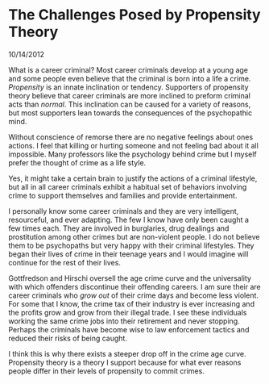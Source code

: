 The Challenges Posed by Propensity Theory
=========================================

10/14/2012

What is a career criminal? Most career criminals develop at a young age
and some people even believe that the criminal is born into a life a
crime. *Propensity* is an innate inclination or tendency. Supporters of
propensity theory believe that career criminals are more inclined to
preform criminal acts than *normal*. This inclination can be caused for
a variety of reasons, but most supporters lean towards the consequences
of the psychopathic mind.

Without conscience of remorse there are no negative feelings about ones
actions. I feel that killing or hurting someone and not feeling bad about
it all impossible. Many professors like the psychology behind crime but
I myself prefer the thought of crime as a life style.

Yes, it might take a certain brain to justify the actions of a criminal
lifestyle, but all in all career criminals exhibit a habitual set of
behaviors involving crime to support themselves and families and provide
entertainment.

I personally know some career criminals and they are very intelligent,
resourceful, and ever adapting. The few I know have only been caught a
few times each. They are involved in burglaries, drug dealings and
prostitution among other crimes but are non-violent people. I do not 
believe them to be psychopaths but very happy with their criminal 
lifestyles. They began their lives of crime in their teenage years and I
would imagine will continue for the rest of their lives.

Gottfredson and Hirschi oversell the age crime curve and the
universality with which offenders discontinue their offending careers.
I am sure their are career criminals who *grow out* of their crime days
and become less violent. For some that I know, the crime tax of their
industry is ever increasing and the profits grow and grow from their
illegal trade. I see these individuals working the same crime jobs into
their retirement and never stopping. Perhaps the criminals have become
wise to law enforcement tactics and reduced their risks of being caught.

I think this is why there exists a steeper drop off in the crime age
curve. Propensity theory is a theory I support because for what ever
reasons people differ in their levels of propensity to commit crimes. 
